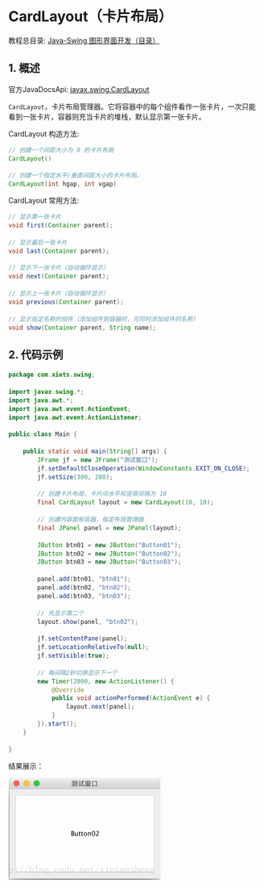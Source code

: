 # CardLayout（卡片布局）

教程总目录: [Java-Swing 图形界面开发（目录）](../README.md)

## 1. 概述

官方JavaDocsApi: [javax.swing.CardLayout](https://docs.oracle.com/javase/8/docs/api/java/awt/CardLayout.html)

`CardLayout`，卡片布局管理器。它将容器中的每个组件看作一张卡片，一次只能看到一张卡片，容器则充当卡片的堆栈，默认显示第一张卡片。

CardLayout 构造方法:

```java
// 创建一个间距大小为 0 的卡片布局
CardLayout()

// 创建一个指定水平/垂直间距大小的卡片布局。
CardLayout(int hgap, int vgap) 
```

CardLayout 常用方法:

```java
// 显示第一张卡片
void first(Container parent);

// 显示最后一张卡片
void last(Container parent);

// 显示下一张卡片（自动循环显示）
void next(Container parent);

// 显示上一张卡片（自动循环显示）
void previous(Container parent);

// 显示指定名称的组件（添加组件到容器时，可同时添加组件的名称）
void show(Container parent, String name);
```

## 2. 代码示例

```java
package com.xiets.swing;

import javax.swing.*;
import java.awt.*;
import java.awt.event.ActionEvent;
import java.awt.event.ActionListener;

public class Main {

    public static void main(String[] args) {
        JFrame jf = new JFrame("测试窗口");
        jf.setDefaultCloseOperation(WindowConstants.EXIT_ON_CLOSE);
        jf.setSize(300, 200);

        // 创建卡片布局，卡片间水平和竖直间隔为 10
        final CardLayout layout = new CardLayout(10, 10);

        // 创建内容面板容器，指定布局管理器
        final JPanel panel = new JPanel(layout);

        JButton btn01 = new JButton("Button01");
        JButton btn02 = new JButton("Button02");
        JButton btn03 = new JButton("Button03");

        panel.add(btn01, "btn01");
        panel.add(btn02, "btn02");
        panel.add(btn03, "btn03");

        // 先显示第二个
        layout.show(panel, "btn02");

        jf.setContentPane(panel);
        jf.setLocationRelativeTo(null);
        jf.setVisible(true);

        // 每间隔2秒切换显示下一个
        new Timer(2000, new ActionListener() {
            @Override
            public void actionPerformed(ActionEvent e) {
                layout.next(panel);
            }
        }).start();
    }

}
```

结果展示：

![java-swing2_6](../images/java-swing2_6.gif)